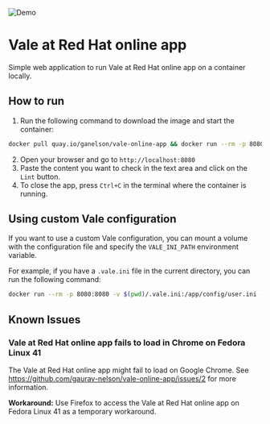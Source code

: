 ![Demo](https://media0.giphy.com/media/v1.Y2lkPTc5MGI3NjExYThucGZlZncwbGE0dGN6MW4yZmt3dTJ2YWRreHp2MW50amJ1ZTBrayZlcD12MV9pbnRlcm5hbF9naWZfYnlfaWQmY3Q9Zw/v8twgFNMaK511l844i/source.gif)

# Vale at Red Hat online app
Simple web application to run Vale at Red Hat online app on a container locally.

## How to run
1. Run the following command to download the image and start the container:
```bash
docker pull quay.io/ganelson/vale-online-app && docker run --rm -p 8080:8080 quay.io/ganelson/vale-online-app
```
2. Open your browser and go to `http://localhost:8080`
3. Paste the content you want to check in the text area and click on the `Lint` button.
4. To close the app, press `Ctrl+C` in the terminal where the container is running.

## Using custom Vale configuration
If you want to use a custom Vale configuration, you can mount a volume with the configuration file and specify the `VALE_INI_PATH` environment variable.

For example, if you have a `.vale.ini` file in the current directory, you can run the following command:
```bash
docker run --rm -p 8080:8080 -v $(pwd)/.vale.ini:/app/config/user.ini -e VALE_INI_PATH=/app/config/user.ini quay.io/ganelson/vale-online-app
```

## Known Issues

### Vale at Red Hat online app fails to load in Chrome on Fedora Linux 41

The Vale at Red Hat online app might fail to load on Google Chrome. See https://github.com/gaurav-nelson/vale-online-app/issues/2 for more information.

**Workaround:**
Use Firefox to access the Vale at Red Hat online app on Fedora Linux 41 as a temporary workaround.
